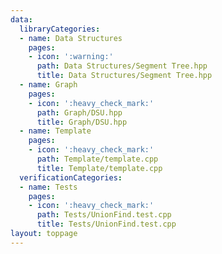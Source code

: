 ```yaml
---
data:
  libraryCategories:
  - name: Data Structures
    pages:
    - icon: ':warning:'
      path: Data Structures/Segment Tree.hpp
      title: Data Structures/Segment Tree.hpp
  - name: Graph
    pages:
    - icon: ':heavy_check_mark:'
      path: Graph/DSU.hpp
      title: Graph/DSU.hpp
  - name: Template
    pages:
    - icon: ':heavy_check_mark:'
      path: Template/template.cpp
      title: Template/template.cpp
  verificationCategories:
  - name: Tests
    pages:
    - icon: ':heavy_check_mark:'
      path: Tests/UnionFind.test.cpp
      title: Tests/UnionFind.test.cpp
layout: toppage
---
```

